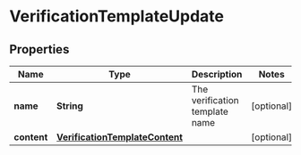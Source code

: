 

# VerificationTemplateUpdate


## Properties

Name | Type | Description | Notes
------------ | ------------- | ------------- | -------------
**name** | **String** | The verification template name |  [optional]
**content** | [**VerificationTemplateContent**](VerificationTemplateContent.md) |  |  [optional]



